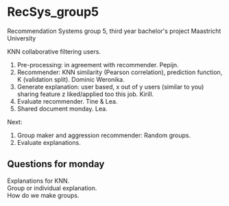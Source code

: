 # RecSys_group5
Recommendation Systems group 5, third year bachelor's project Maastricht University

KNN collaborative filtering users.  

1. Pre-processing: in agreement with recommender. Pepijn.  
2. Recommender: KNN similarity (Pearson correlation), prediction function, K (validation split). Dominic  Weronika.  
3. Generate explanation: user based, x out of y users (similar to you) sharing feature z liked/applied too this job. Kirill.  
4. Evaluate recommender. Tine & Lea.
5. Shared document monday. Lea.

Next:

1. Group maker and aggression recommender: Random groups.
2. Evaluate explanations.


## Questions for monday
Explanations for KNN.  
Group or individual explanation.  
How do we make groups.  